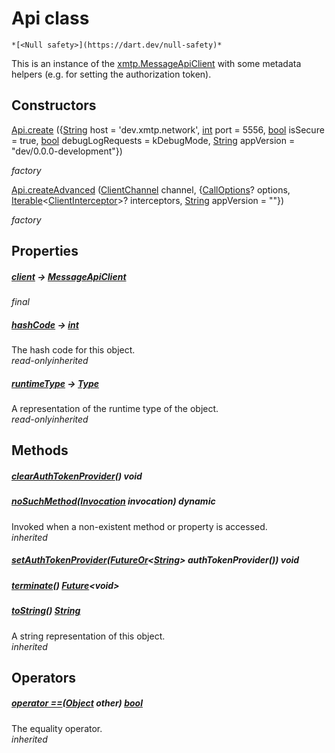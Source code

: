 


# Api class






    *[<Null safety>](https://dart.dev/null-safety)*



<p>This is an instance of the <a href="https://pub.dev/documentation/xmtp_proto/0.0.1-development/xmtp_proto/MessageApiClient-class.html">xmtp.MessageApiClient</a> with some
metadata helpers (e.g. for setting the authorization token).</p>




## Constructors

[Api.create](../xmtp/Api/Api.create.md) ({[String](https://api.flutter.dev/flutter/dart-core/String-class.html) host = 'dev.xmtp.network', [int](https://api.flutter.dev/flutter/dart-core/int-class.html) port = 5556, [bool](https://api.flutter.dev/flutter/dart-core/bool-class.html) isSecure = true, [bool](https://api.flutter.dev/flutter/dart-core/bool-class.html) debugLogRequests = kDebugMode, [String](https://api.flutter.dev/flutter/dart-core/String-class.html) appVersion = "dev/0.0.0-development"})

   _factory_

[Api.createAdvanced](../xmtp/Api/Api.createAdvanced.md) ([ClientChannel](https://pub.dev/documentation/grpc/3.1.0/grpc_connection_interface/ClientChannel-class.html) channel, {[CallOptions](https://pub.dev/documentation/grpc/3.1.0/service_api/CallOptions-class.html)? options, [Iterable](https://api.flutter.dev/flutter/dart-core/Iterable-class.html)&lt;[ClientInterceptor](https://pub.dev/documentation/grpc/3.1.0/service_api/ClientInterceptor-class.html)>? interceptors, [String](https://api.flutter.dev/flutter/dart-core/String-class.html) appVersion = ""})

   _factory_


## Properties

##### [client](../xmtp/Api/client.md) &#8594; [MessageApiClient](https://pub.dev/documentation/xmtp_proto/0.0.1-development/xmtp_proto/MessageApiClient-class.html)



  
_<span class="feature">final</span>_



##### [hashCode](https://api.flutter.dev/flutter/dart-core/Object/hashCode.html) &#8594; [int](https://api.flutter.dev/flutter/dart-core/int-class.html)



The hash code for this object.  
_<span class="feature">read-only</span><span class="feature">inherited</span>_



##### [runtimeType](https://api.flutter.dev/flutter/dart-core/Object/runtimeType.html) &#8594; [Type](https://api.flutter.dev/flutter/dart-core/Type-class.html)



A representation of the runtime type of the object.  
_<span class="feature">read-only</span><span class="feature">inherited</span>_





## Methods

##### [clearAuthTokenProvider](../xmtp/Api/clearAuthTokenProvider.md)() void



  




##### [noSuchMethod](https://api.flutter.dev/flutter/dart-core/Object/noSuchMethod.html)([Invocation](https://api.flutter.dev/flutter/dart-core/Invocation-class.html) invocation) dynamic



Invoked when a non-existent method or property is accessed.  
_<span class="feature">inherited</span>_



##### [setAuthTokenProvider](../xmtp/Api/setAuthTokenProvider.md)([FutureOr](https://api.flutter.dev/flutter/dart-async/FutureOr-class.html)&lt;[String](https://api.flutter.dev/flutter/dart-core/String-class.html)> authTokenProvider()) void



  




##### [terminate](../xmtp/Api/terminate.md)() [Future](https://api.flutter.dev/flutter/dart-async/Future-class.html)&lt;void>



  




##### [toString](https://api.flutter.dev/flutter/dart-core/Object/toString.html)() [String](https://api.flutter.dev/flutter/dart-core/String-class.html)



A string representation of this object.  
_<span class="feature">inherited</span>_





## Operators

##### [operator ==](https://api.flutter.dev/flutter/dart-core/Object/operator_equals.html)([Object](https://api.flutter.dev/flutter/dart-core/Object-class.html) other) [bool](https://api.flutter.dev/flutter/dart-core/bool-class.html)



The equality operator.  
_<span class="feature">inherited</span>_















